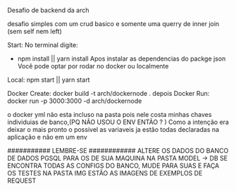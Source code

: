 Desafio de backend da arch

desafio simples com um crud basico e somente uma querry de inner join (sem self nem left)

Start:
No terminal digite:
- npm install || yarn install
Apos instalar as dependencias do packge json Você pode optar por rodar no docker ou localmente

Local: npm start || yarn start

Docker Create: docker build -t arch/dockernode .
depois
Docker Run: docker run -p 3000:3000 -d arch/dockernode

o docker yml não esta incluso na pasta pois nele costa minhas chaves individuias de banco,(PQ NÃO USOU O ENV ENTÃO ? )
Como a intenção era deixar o mais pronto o possivel as variaveis ja estão todas declaradas na aplicação e não em um env


########### LEMBRE-SE ############
ALTERE OS DADOS DO BANCO DE DADOS PGSQL PARA OS DE SUA MAQUINA
NA PASTA MODEL -> DB SE ENCONTRA TODAS AS CONFIGS DO BANCO, MUDE PARA SUAS E FAÇA OS TESTES
NA PASTA IMG ESTÃO AS IMAGENS DE EXEMPLOS DE REQUEST